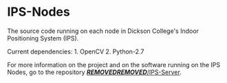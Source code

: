 IPS-Nodes
=========

The source code running on each node in Dickson College's Indoor Positioning System (IPS).

Current dependencies:
	1. OpenCV
	2. Python-2.7

For more information on the project and on the software running on the IPS Nodes, go to the repository [***REMOVED******REMOVED***/IPS-Server](https://github.com/***REMOVED******REMOVED***/IPS-Server).
